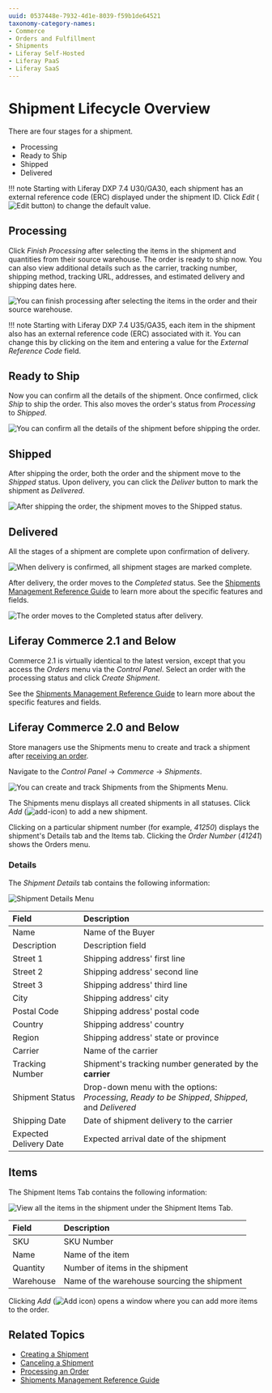 ```yaml
---
uuid: 0537448e-7932-4d1e-8039-f59b1de64521
taxonomy-category-names:
- Commerce
- Orders and Fulfillment
- Shipments
- Liferay Self-Hosted
- Liferay PaaS
- Liferay SaaS
---
```

# Shipment Lifecycle Overview

There are four stages for a shipment.

* Processing
* Ready to Ship
* Shipped
* Delivered

!!! note
    Starting with Liferay DXP 7.4 U30/GA30, each shipment has an external reference code (ERC) displayed under the shipment ID. Click *Edit* (![Edit button](../../images/icon-edit-pencil.png)) to change the default value. 

## Processing

Click *Finish Processing* after selecting the items in the shipment and quantities from their source warehouse. The order is ready to ship now. You can also view additional details such as the carrier, tracking number, shipping method, tracking URL, addresses, and estimated delivery and shipping dates here.

![You can finish processing after selecting the items in the order and their source warehouse.](./shipment-lifecycle-overview/images/01.png)

!!! note
    Starting with Liferay DXP 7.4 U35/GA35, each item in the shipment also has an external reference code (ERC) associated with it. You can change this by clicking on the item and entering a value for the *External Reference Code* field.

## Ready to Ship

Now you can confirm all the details of the shipment. Once confirmed, click *Ship* to ship the order. This also moves the order's status from *Processing* to *Shipped*.

![You can confirm all the details of the shipment before shipping the order.](./shipment-lifecycle-overview/images/02.png)

## Shipped

After shipping the order, both the order and the shipment move to the *Shipped* status. Upon delivery, you can click the *Deliver* button to mark the shipment as *Delivered*.

![After shipping the order, the shipment moves to the Shipped status.](./shipment-lifecycle-overview/images/03.png)

## Delivered

All the stages of a shipment are complete upon confirmation of delivery.

![When delivery is confirmed, all shipment stages are marked complete.](./shipment-lifecycle-overview/images/04.png)

After delivery, the order moves to the *Completed* status. See the [Shipments Management Reference Guide](./shipments-management-reference-guide.md) to learn more about the specific features and fields.

![The order moves to the Completed status after delivery.](./shipment-lifecycle-overview/images/05.png)

## Liferay Commerce 2.1 and Below

Commerce 2.1 is virtually identical to the latest version, except that you access the *Orders* menu via the *Control Panel*. Select an order with the processing status and click *Create Shipment*.

See the [Shipments Management Reference Guide](./shipments-management-reference-guide.md) to learn more about the specific features and fields.

## Liferay Commerce 2.0 and Below

Store managers use the Shipments menu to create and track a shipment after [receiving an order](../orders/processing-an-order.md#commerce-2-0-and-below).

Navigate to the *Control Panel* &rarr; *Commerce* &rarr; *Shipments*.

![You can create and track Shipments from the Shipments Menu.](./shipment-lifecycle-overview/images/06.png)

The Shipments menu displays all created shipments in all statuses. Click *Add* (![add-icon](../../images/icon-add.png)) to add a new shipment.

Clicking on a particular shipment number (for example, *41250*) displays the shipment's Details tab and the Items tab. Clicking the *Order Number* (*41241*) shows the Orders menu.

### Details

The *Shipment Details* tab contains the following information:

![Shipment Details Menu](./shipment-lifecycle-overview/images/07.png)

| Field                  | Description                                                                                      |
| :--------------------- | :----------------------------------------------------------------------------------------------- |
| Name                   | Name of the Buyer                                                                                |
| Description            | Description field                                                                                |
| Street 1               | Shipping address' first line                                                                     |
| Street 2               | Shipping address' second line                                                                    |
| Street 3               | Shipping address' third line                                                                     |
| City                   | Shipping address' city                                                                           |
| Postal Code            | Shipping address' postal code                                                                    |
| Country                | Shipping address' country                                                                        |
| Region                 | Shipping address' state or province                                                              |
| Carrier                | Name of the carrier                                                                              |
| Tracking Number        | Shipment's tracking number generated by the **carrier**                                          |
| Shipment Status        | Drop-down menu with the options: *Processing*, *Ready to be Shipped*, *Shipped*, and *Delivered* |
| Shipping Date          | Date of shipment delivery to the carrier                                                         |
| Expected Delivery Date | Expected arrival date of the shipment                                                            |

## Items

The Shipment Items Tab contains the following information:

![View all the items in the shipment under the Shipment Items Tab.](./shipment-lifecycle-overview/images/08.png)

| Field     | Description                                 |
| :-------- | :------------------------------------------ |
| SKU       | SKU Number                                  |
| Name      | Name of the item                            |
| Quantity  | Number of items in the shipment             |
| Warehouse | Name of the warehouse sourcing the shipment |

Clicking *Add* (![Add icon](../../images/icon-add.png)) opens a window where you can add more items to the order.

## Related Topics

* [Creating a Shipment](./creating-a-shipment.md)
* [Canceling a Shipment](./cancelling-a-shipment.md)
* [Processing an Order](../orders/processing-an-order.md)
* [Shipments Management Reference Guide](./shipments-management-reference-guide.md)
